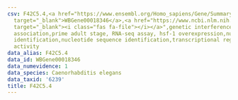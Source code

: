 ```yaml
---
csv: F42C5.4,<a href="https://www.ensembl.org/Homo_sapiens/Gene/Summary?db=core;g=WBGene00018346"
  target="_blank">WBGene00018346</a>,<a href="https://www.ncbi.nlm.nih.gov/pubmed/30894454"
  target="_blank"><i class="fas fa-file"></i></a>",genetic interference,functional
  association,prime adult stage, RNA-seq assay, hsf-1 overexpression,nucleotide sequence
  identification,nucleotide sequence identification,transcriptional regulation,up-regulates
  activity
data_alias: F42C5.4
data_id: WBGene00018346
data_numevidence: 1
data_species: Caenorhabditis elegans
data_taxid: '6239'
title: F42C5.4
---
```

